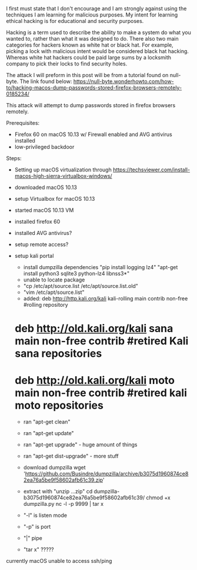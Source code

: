I first must state that I don't encourage and I am strongly against using the techniques I am learning for malicious purposes.  My intent for learning ethical hacking is for educational and security purposes.

Hacking is a term used to describe the ability to make a system do what you wanted to, rather than what it was designed to do.  There also two main categories for hackers known as white hat or black hat.  For example, picking a lock with malicious intent would be considered black hat hacking.  Whereas white hat hackers could be paid large sums by a locksmith company to pick their locks to find security holes.  

The attack I will preform in this post will be from a tutorial found on null-byte.  The link found below:  https://null-byte.wonderhowto.com/how-to/hacking-macos-dump-passwords-stored-firefox-browsers-remotely-0185234/

This attack will attempt to dump passwords stored in firefox browsers remotely.

Prerequisites:
- Firefox 60 on macOS 10.13 w/ Firewall enabled and AVG antivirus installed
- low-privileged backdoor

Steps:
- Setting up macOS virtualization through
https://techsviewer.com/install-macos-high-sierra-virtualbox-windows/
- downloaded macOS 10.13
- setup Virtualbox for macOS 10.13
- started macOS 10.13 VM
- installed firefox 60
- installed AVG antivirus?
- setup remote access?
- setup kali
portal
  - install dumpzilla dependencies
  "pip install logging lz4"
  "apt-get install python3 sqlite3 python-lz4 libnss3*"
  - unable to locate package
  - "cp /etc/apt/source.list /etc/apt/source.list.old"
  - "vim /etc/apt/source.list"
  - added:
  deb http://http.kali.org/kali kali-rolling main contrib non-free #rolling repository
  # deb http://old.kali.org/kali sana main non-free contrib #retired Kali sana repositories
  # deb http://old.kali.org/kali moto main non-free contrib #retired kali moto repositories

  - ran "apt-get clean"
  - ran "apt-get update"
  - ran "apt-get upgrade" - huge amount of things
  - ran "apt-get dist-upgrade" - more stuff

  - download dumpzilla
  wget 'https://github.com/Busindre/dumpzilla/archive/b3075d1960874ce82ea76a5be9f58602afb61c39.zip'
  - extract with "unzip ...zip"
cd dumpzilla-b3075d1960874ce82ea76a5be9f58602afb61c39/
chmod +x dumpzilla.py
nc -l -p 9999 | tar x
  - "-l" is listen mode
  - "-p" is port
  - "|" pipe
  - "tar x" ?????

currently macOS unable to access ssh/ping
